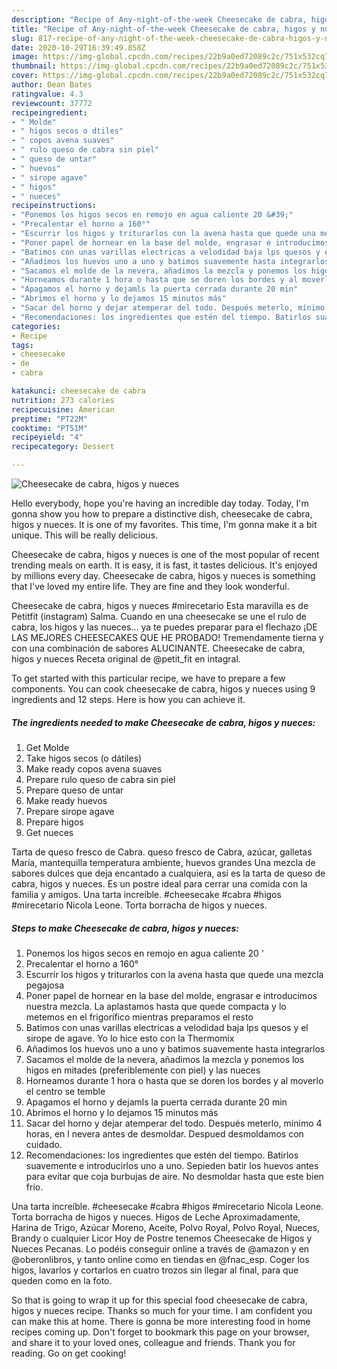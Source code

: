 ```yaml
---
description: "Recipe of Any-night-of-the-week Cheesecake de cabra, higos y nueces"
title: "Recipe of Any-night-of-the-week Cheesecake de cabra, higos y nueces"
slug: 817-recipe-of-any-night-of-the-week-cheesecake-de-cabra-higos-y-nueces
date: 2020-10-29T16:39:49.858Z
image: https://img-global.cpcdn.com/recipes/22b9a0ed72089c2c/751x532cq70/cheesecake-de-cabra-higos-y-nueces-foto-principal.jpg
thumbnail: https://img-global.cpcdn.com/recipes/22b9a0ed72089c2c/751x532cq70/cheesecake-de-cabra-higos-y-nueces-foto-principal.jpg
cover: https://img-global.cpcdn.com/recipes/22b9a0ed72089c2c/751x532cq70/cheesecake-de-cabra-higos-y-nueces-foto-principal.jpg
author: Dean Bates
ratingvalue: 4.3
reviewcount: 37772
recipeingredient:
- " Molde"
- " higos secos o dtiles"
- " copos avena suaves"
- " rulo queso de cabra sin piel"
- " queso de untar"
- " huevos"
- " sirope agave"
- " higos"
- " nueces"
recipeinstructions:
- "Ponemos los higos secos en remojo en agua caliente 20 &#39;"
- "Precalentar el horno a 160°"
- "Escurrir los higos y triturarlos con la avena hasta que quede una mezcla pegajosa"
- "Poner papel de hornear en la base del molde, engrasar e introducimos nuestra mezcla. La aplastamos hasta que quede compacta y lo metemos en el frigorífico mientras preparamos el resto"
- "Batimos con unas varillas electricas a velodidad baja lps quesos y el sirope de agave. Yo lo hice esto con la Thermomix"
- "Añadimos los huevos uno a uno y batimos suavemente hasta integrarlos"
- "Sacamos el molde de la nevera, añadimos la mezcla y ponemos los higos en mitades (preferiblemente con piel) y las nueces"
- "Horneamos durante 1 hora o hasta que se doren los bordes y al moverlo el centro se temble"
- "Apagamos el horno y dejamls la puerta cerrada durante 20 min"
- "Abrimos el horno y lo dejamos 15 minutos más"
- "Sacar del horno y dejar atemperar del todo. Después meterlo, mínimo 4 horas, en l nevera antes de desmoldar. Despued desmoldamos con cuidado."
- "Recomendaciones: los ingredientes que estén del tiempo. Batirlos suavemente e introducirlos uno a uno. Sepieden batir los huevos antes para evitar que coja burbujas de aire. No desmoldar hasta que este bien frío."
categories:
- Recipe
tags:
- cheesecake
- de
- cabra

katakunci: cheesecake de cabra 
nutrition: 273 calories
recipecuisine: American
preptime: "PT22M"
cooktime: "PT51M"
recipeyield: "4"
recipecategory: Dessert

---
```



![Cheesecake de cabra, higos y nueces](https://img-global.cpcdn.com/recipes/22b9a0ed72089c2c/751x532cq70/cheesecake-de-cabra-higos-y-nueces-foto-principal.jpg)

Hello everybody, hope you're having an incredible day today. Today, I'm gonna show you how to prepare a distinctive dish, cheesecake de cabra, higos y nueces. It is one of my favorites. This time, I'm gonna make it a bit unique. This will be really delicious.

Cheesecake de cabra, higos y nueces is one of the most popular of recent trending meals on earth. It is easy, it is fast, it tastes delicious. It's enjoyed by millions every day. Cheesecake de cabra, higos y nueces is something that I've loved my entire life. They are fine and they look wonderful.

Cheesecake de cabra, higos y nueces #mirecetario Esta maravilla es de Petitfit (instagram) Salma. Cuando en una cheesecake se une el rulo de cabra, los higos y las nueces… ya te puedes preparar para el flechazo ¡DE LAS MEJORES CHEESECAKES QUE HE PROBADO! Tremendamente tierna y con una combinación de sabores ALUCINANTE. Cheesecake de cabra, higos y nueces Receta original de @petit_fit en intagral.


To get started with this particular recipe, we have to prepare a few components. You can cook cheesecake de cabra, higos y nueces using 9 ingredients and 12 steps. Here is how you can achieve it.

<!--inarticleads1-->

##### The ingredients needed to make Cheesecake de cabra, higos y nueces:

1. Get  Molde
1. Take  higos secos (o dátiles)
1. Make ready  copos avena suaves
1. Prepare  rulo queso de cabra sin piel
1. Prepare  queso de untar
1. Make ready  huevos
1. Prepare  sirope agave
1. Prepare  higos
1. Get  nueces


Tarta de queso fresco de Cabra. queso fresco de Cabra, azúcar, galletas María, mantequilla temperatura ambiente, huevos grandes Una mezcla de sabores dulces que deja encantado a cualquiera, así es la tarta de queso de cabra, higos y nueces. Es un postre ideal para cerrar una comida con la familia y amigos. Una tarta increíble. #cheesecake #cabra #higos #mirecetario Nicola Leone. Torta borracha de higos y nueces. 

<!--inarticleads2-->

##### Steps to make Cheesecake de cabra, higos y nueces:

1. Ponemos los higos secos en remojo en agua caliente 20 &#39;
1. Precalentar el horno a 160°
1. Escurrir los higos y triturarlos con la avena hasta que quede una mezcla pegajosa
1. Poner papel de hornear en la base del molde, engrasar e introducimos nuestra mezcla. La aplastamos hasta que quede compacta y lo metemos en el frigorífico mientras preparamos el resto
1. Batimos con unas varillas electricas a velodidad baja lps quesos y el sirope de agave. Yo lo hice esto con la Thermomix
1. Añadimos los huevos uno a uno y batimos suavemente hasta integrarlos
1. Sacamos el molde de la nevera, añadimos la mezcla y ponemos los higos en mitades (preferiblemente con piel) y las nueces
1. Horneamos durante 1 hora o hasta que se doren los bordes y al moverlo el centro se temble
1. Apagamos el horno y dejamls la puerta cerrada durante 20 min
1. Abrimos el horno y lo dejamos 15 minutos más
1. Sacar del horno y dejar atemperar del todo. Después meterlo, mínimo 4 horas, en l nevera antes de desmoldar. Despued desmoldamos con cuidado.
1. Recomendaciones: los ingredientes que estén del tiempo. Batirlos suavemente e introducirlos uno a uno. Sepieden batir los huevos antes para evitar que coja burbujas de aire. No desmoldar hasta que este bien frío.


Una tarta increíble. #cheesecake #cabra #higos #mirecetario Nicola Leone. Torta borracha de higos y nueces. Higos de Leche Aproximadamente, Harina de Trigo, Azúcar Moreno, Aceite, Polvo Royal, Polvo Royal, Nueces, Brandy o cualquier Licor Hoy de Postre tenemos Cheesecake de Higos y Nueces Pecanas. Lo podéis conseguir online a través de @amazon y en @oberonlibros, y tanto online como en tiendas en @fnac_esp. Coger los higos, lavarlos y cortarlos en cuatro trozos sin llegar al final, para que queden como en la foto. 

So that is going to wrap it up for this special food cheesecake de cabra, higos y nueces recipe. Thanks so much for your time. I am confident you can make this at home. There is gonna be more interesting food in home recipes coming up. Don't forget to bookmark this page on your browser, and share it to your loved ones, colleague and friends. Thank you for reading. Go on get cooking!
